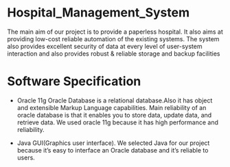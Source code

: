 # Hospital_Management_System
The main aim of our project is to provide a paperless hospital. It also  aims at providing low-cost reliable automation of the existing systems. The  system also provides excellent security of data at every level of user-system  interaction and also provides robust &amp; reliable storage and backup facilities

# Software Specification
* Oracle 11g
Oracle Database is a relational database.Also it has object and extensible Markup Language capabilities. Main reliability of an oracle  database is that it enables you to store data, update data, and retrieve data. We used oracle 11g because it has high performance and reliability.

* Java
GUI(Graphics user interface). We selected Java for our project because it’s easy to interface an Oracle database and it’s reliable to users.

